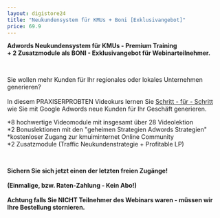 ```yaml
---
layout: digistore24
title: "Neukundensystem für KMUs + Boni [Exklusivangebot]"
price: 69.9
---
```

<p><strong>Adwords Neukundensystem f&#xFC;r KMUs&#xA0;-&#xA0;Premium Training<br>+ 2 Zusatzmodule als BONI - Exklusivangebot f&#xFC;r Webinarteilnehmer.</strong></p>
<p>&#xA0;</p>
<p>Sie wollen mehr Kunden f&#xFC;r Ihr regionales oder lokales Unternehmen generieren?<br><br>In diesem PRAXISERPROBTEN Videokurs lernen Sie <span style="text-decoration:underline;">Schritt - f&#xFC;r - Schritt</span> wie Sie mit Google Adwords neue Kunden f&#xFC;r Ihr Gesch&#xE4;ft generieren.</p>
<p>*8 hochwertige Videomodule mit insgesamt &#xFC;ber 28 Videolektion<br>*2 Bonuslektionen mit den &quot;geheimen Strategien Adwords Strategien&quot;<br>*kostenloser Zugang zur kmuiminternet Online Community<br>*2 Zusatzmodule (Traffic Neukundenstrategie + Profitable LP)</p>
<p>&#xA0;</p>
<p><strong>Sichern Sie sich jetzt einen der letzten freien Zug&#xE4;nge!<br><br>(Einmalige, bzw. Raten-Zahlung - Kein Abo!)<br><br>Achtung falls Sie NICHT&#xA0;Teilnehmer des Webinars waren - m&#xFC;ssen wir Ihre Bestellung stornieren.</strong></p>
<p>&#xA0;</p>
<p>&#xA0;</p>